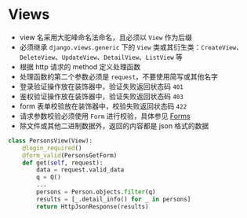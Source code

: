 # Views

* view 名采用大驼峰命名法命名，且必须以 `View` 作为后缀
* 必须继承 `django.views.generic` 下的 `View` 类或其衍生类：`CreateView`、`DeleteView`、`UpdateView`、`DetailView`、`ListView` 等
* 根据 http 请求的 method 定义处理函数
* 处理函数的第二个参数必须是 `request`，不要使用简写或其他名字
* 登录验证操作放在装饰器中，验证失败返回状态码 `401`
* 鉴权验证操作放在装饰器中，验证失败返回状态码 `403`
* form 表单校验放在装饰器中，校验失败返回状态码 `422`
* 请求参数校验必须使用 `Form` 进行校验，具体参见 [Forms](./forms.md)
* 除文件或其他二进制数据外，返回的内容都是 json 格式的数据

```python
class PersonsView(View):
    @login_required()
    @form_valid(PersonsGetForm)
    def get(self, request):
        data = request.valid_data
        q = Q()
        ...
        persons = Person.objects.filter(q)
        results = [_.detail_info() for _ in persons]
        return HttpJsonResponse(results)
```
